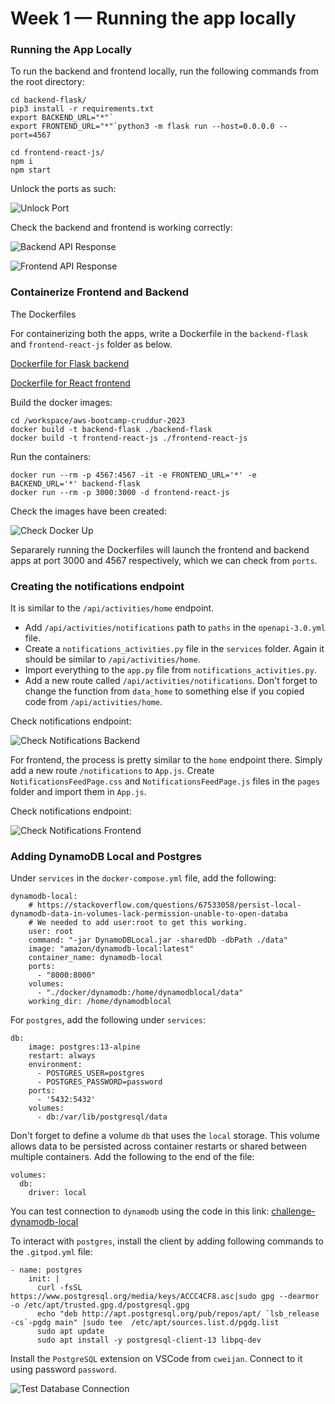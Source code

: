 # Week 1 — Running the app locally

### Running the App Locally

To run the backend and frontend locally, run the following commands from the root directory:

```
cd backend-flask/
pip3 install -r requirements.txt
export BACKEND_URL="*"`
export FRONTEND_URL="*"`python3 -m flask run --host=0.0.0.0 --port=4567
```
```
cd frontend-react-js/
npm i
npm start
```

Unlock the ports as such:

![Unlock Port](https://github.com/tashaffi/aws-bootcamp-cruddur-2023/blob/main/journal/Assets/Week1/unlock_ports.png)

Check the backend and frontend is working correctly:

![Backend API Response](https://github.com/tashaffi/aws-bootcamp-cruddur-2023/blob/main/journal/Assets/Week1/backend_response_JSON.png)

![Frontend API Response](https://github.com/tashaffi/aws-bootcamp-cruddur-2023/blob/main/journal/Assets/Week1/frontend_response.png)


### Containerize Frontend and Backend

The Dockerfiles 

For containerizing both the apps, write a Dockerfile in the `backend-flask` and `frontend-react-js` folder as below.

[Dockerfile for Flask backend](https://github.com/tashaffi/aws-bootcamp-cruddur-2023/blob/main/backend-flask/Dockerfile)

[Dockerfile for React frontend](https://github.com/tashaffi/aws-bootcamp-cruddur-2023/blob/main/frontend-react-js/Dockerfile)

Build the docker images:

```
cd /workspace/aws-bootcamp-cruddur-2023
docker build -t backend-flask ./backend-flask
docker build -t frontend-react-js ./frontend-react-js
```

Run the containers:

```
docker run --rm -p 4567:4567 -it -e FRONTEND_URL='*' -e BACKEND_URL='*' backend-flask
docker run --rm -p 3000:3000 -d frontend-react-js
```

Check the images have been created:

![Check Docker Up](https://github.com/tashaffi/aws-bootcamp-cruddur-2023/blob/main/journal/Assets/Week1/check_docker_up.png)


Separarely running the Dockerfiles will launch the frontend and backend apps at port 3000 and 4567 respectively, which we can check from `ports`.

### Creating the notifications endpoint

It is similar to the `/api/activities/home` endpoint.

- Add `/api/activities/notifications` path to `paths` in the `openapi-3.0.yml` file. 
- Create a `notifications_activities.py` file in the `services` folder. Again it should be similar to `/api/activities/home`. 
- Import everything to the `app.py` file from `notifications_activities.py`.
- Add a new route called `/api/activities/notifications`. Don't forget to change the function from `data_home` to something else if you copied code from `/api/activities/home`.

Check notifications endpoint: 

![Check Notifications Backend](https://github.com/tashaffi/aws-bootcamp-cruddur-2023/blob/main/journal/Assets/Week1/backend_notifications.png)


For frontend, the process is pretty similar to the `home` endpoint there. Simply add a new route `/notifications` to `App.js`. Create `NotificationsFeedPage.css` and `NotificationsFeedPage.js` files in the `pages` folder and import them in `App.js`. 

Check notifications endpoint: 

![Check Notifications Frontend](https://github.com/tashaffi/aws-bootcamp-cruddur-2023/blob/main/journal/Assets/Week1/frontend_notification.png)


### Adding DynamoDB Local and Postgres

Under `services` in the `docker-compose.yml` file, add the following:

```
dynamodb-local:
    # https://stackoverflow.com/questions/67533058/persist-local-dynamodb-data-in-volumes-lack-permission-unable-to-open-databa
    # We needed to add user:root to get this working.
    user: root
    command: "-jar DynamoDBLocal.jar -sharedDb -dbPath ./data"
    image: "amazon/dynamodb-local:latest"
    container_name: dynamodb-local
    ports:
      - "8000:8000"
    volumes:
      - "./docker/dynamodb:/home/dynamodblocal/data"
    working_dir: /home/dynamodblocal
```
 
For `postgres`, add the following under `services`:

```
db:
    image: postgres:13-alpine
    restart: always
    environment:
      - POSTGRES_USER=postgres
      - POSTGRES_PASSWORD=password
    ports:
      - '5432:5432'
    volumes: 
      - db:/var/lib/postgresql/data
```

Don't forget to define a volume `db` that uses the `local` storage. This volume allows data to be persisted across container restarts or shared between multiple containers. Add the following to the end of the file:

```
volumes:
  db:
    driver: local
```

You can test connection to `dynamodb` using the code in this link: [challenge-dynamodb-local](https://github.com/100DaysOfCloud/challenge-dynamodb-local)

To interact with `postgres`, install the client by adding following commands to the `.gitpod.yml` file:

```
- name: postgres
    init: |
      curl -fsSL https://www.postgresql.org/media/keys/ACCC4CF8.asc|sudo gpg --dearmor -o /etc/apt/trusted.gpg.d/postgresql.gpg
      echo "deb http://apt.postgresql.org/pub/repos/apt/ `lsb_release -cs`-pgdg main" |sudo tee  /etc/apt/sources.list.d/pgdg.list
      sudo apt update
      sudo apt install -y postgresql-client-13 libpq-dev
```

Install the `PostgreSQL` extension on VSCode from `cweijan`. Connect to it using password `password`. 

![Test Database Connection](https://github.com/tashaffi/aws-bootcamp-cruddur-2023/blob/main/journal/Assets/Week1/postgre_connection.png)

